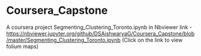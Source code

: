 # Coursera_Capstone
A coursera project
Segmenting_Clustering_Toronto.ipynb in Nbviewer link -https://nbviewer.jupyter.org/github/DSAishwaryaG/Coursera_Capstone/blob/master/Segmenting_Clustering_Toronto.ipynb (Click on the link to view folium maps)
